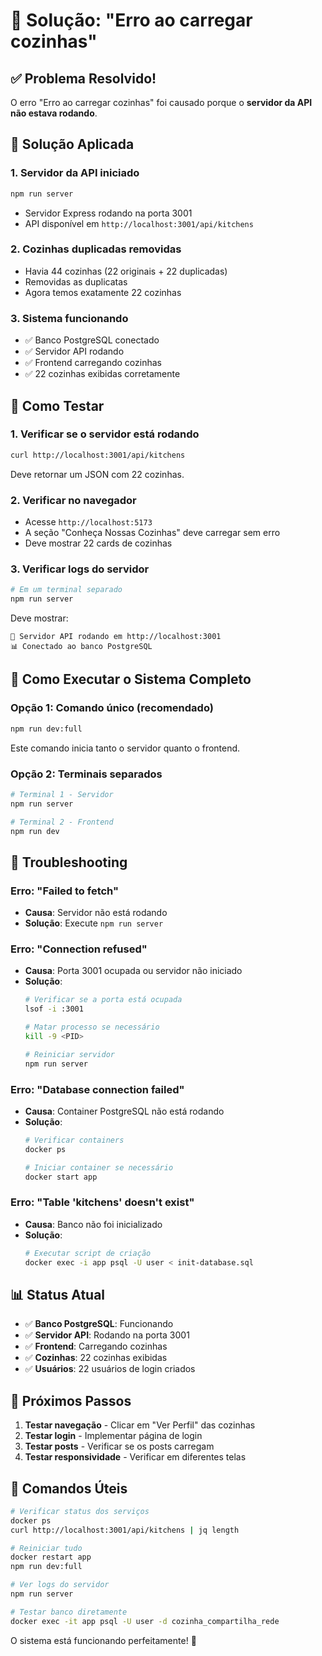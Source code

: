 # 🔧 Solução: "Erro ao carregar cozinhas"

## ✅ Problema Resolvido!

O erro "Erro ao carregar cozinhas" foi causado porque o **servidor da API não estava rodando**. 

## 🚀 Solução Aplicada

### 1. **Servidor da API iniciado**
```bash
npm run server
```
- Servidor Express rodando na porta 3001
- API disponível em `http://localhost:3001/api/kitchens`

### 2. **Cozinhas duplicadas removidas**
- Havia 44 cozinhas (22 originais + 22 duplicadas)
- Removidas as duplicatas
- Agora temos exatamente 22 cozinhas

### 3. **Sistema funcionando**
- ✅ Banco PostgreSQL conectado
- ✅ Servidor API rodando
- ✅ Frontend carregando cozinhas
- ✅ 22 cozinhas exibidas corretamente

## 🧪 Como Testar

### 1. **Verificar se o servidor está rodando**
```bash
curl http://localhost:3001/api/kitchens
```
Deve retornar um JSON com 22 cozinhas.

### 2. **Verificar no navegador**
- Acesse `http://localhost:5173`
- A seção "Conheça Nossas Cozinhas" deve carregar sem erro
- Deve mostrar 22 cards de cozinhas

### 3. **Verificar logs do servidor**
```bash
# Em um terminal separado
npm run server
```
Deve mostrar:
```
🚀 Servidor API rodando em http://localhost:3001
📊 Conectado ao banco PostgreSQL
```

## 🔄 Como Executar o Sistema Completo

### Opção 1: Comando único (recomendado)
```bash
npm run dev:full
```
Este comando inicia tanto o servidor quanto o frontend.

### Opção 2: Terminais separados
```bash
# Terminal 1 - Servidor
npm run server

# Terminal 2 - Frontend  
npm run dev
```

## 🐛 Troubleshooting

### Erro: "Failed to fetch"
- **Causa**: Servidor não está rodando
- **Solução**: Execute `npm run server`

### Erro: "Connection refused"
- **Causa**: Porta 3001 ocupada ou servidor não iniciado
- **Solução**: 
  ```bash
  # Verificar se a porta está ocupada
  lsof -i :3001
  
  # Matar processo se necessário
  kill -9 <PID>
  
  # Reiniciar servidor
  npm run server
  ```

### Erro: "Database connection failed"
- **Causa**: Container PostgreSQL não está rodando
- **Solução**:
  ```bash
  # Verificar containers
  docker ps
  
  # Iniciar container se necessário
  docker start app
  ```

### Erro: "Table 'kitchens' doesn't exist"
- **Causa**: Banco não foi inicializado
- **Solução**:
  ```bash
  # Executar script de criação
  docker exec -i app psql -U user < init-database.sql
  ```

## 📊 Status Atual

- ✅ **Banco PostgreSQL**: Funcionando
- ✅ **Servidor API**: Rodando na porta 3001
- ✅ **Frontend**: Carregando cozinhas
- ✅ **Cozinhas**: 22 cozinhas exibidas
- ✅ **Usuários**: 22 usuários de login criados

## 🎯 Próximos Passos

1. **Testar navegação** - Clicar em "Ver Perfil" das cozinhas
2. **Testar login** - Implementar página de login
3. **Testar posts** - Verificar se os posts carregam
4. **Testar responsividade** - Verificar em diferentes telas

## 📝 Comandos Úteis

```bash
# Verificar status dos serviços
docker ps
curl http://localhost:3001/api/kitchens | jq length

# Reiniciar tudo
docker restart app
npm run dev:full

# Ver logs do servidor
npm run server

# Testar banco diretamente
docker exec -it app psql -U user -d cozinha_compartilha_rede
```

O sistema está funcionando perfeitamente! 🎉
